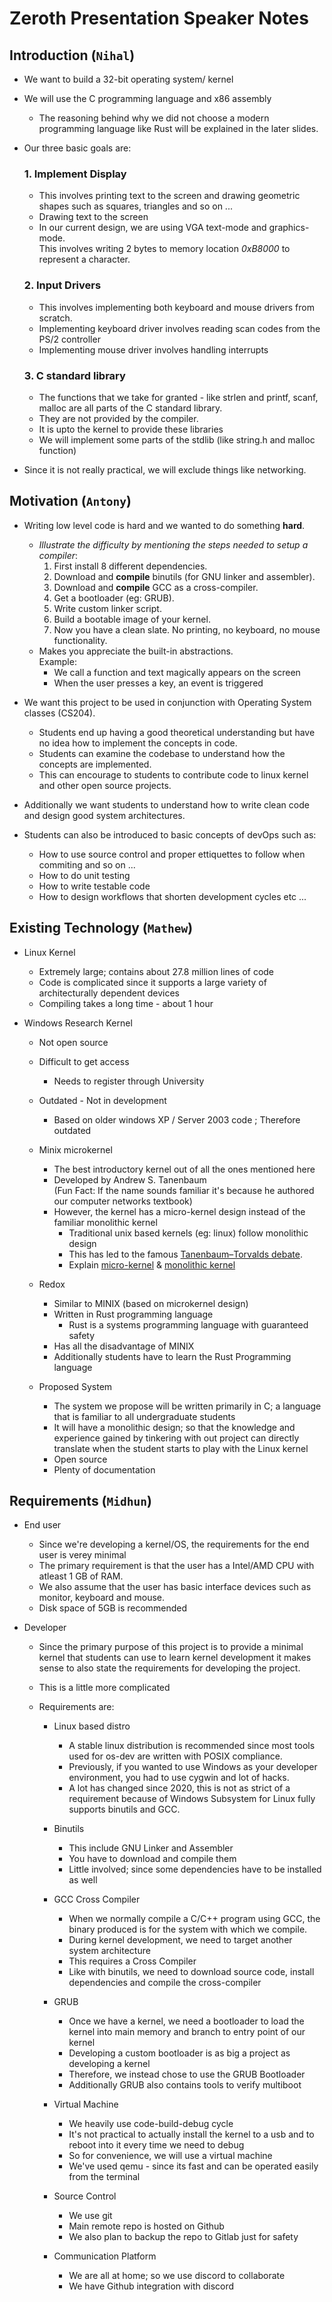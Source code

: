 # Zeroth Presentation Speaker Notes

## Introduction (`Nihal`)

- We want to build a 32-bit operating system/ kernel
- We will use the C programming language and x86 assembly
  - The reasoning behind why we did not choose a modern programming language like Rust will be explained in the later slides.
- Our three basic goals are:

  ### 1. Implement Display

  - This involves printing text to the screen and drawing geometric shapes such as squares, triangles and so on ...
  - Drawing text to the screen
  - In our current design, we are using VGA text-mode and graphics-mode.  
    This involves writing 2 bytes to memory location _0xB8000_ to represent a character.

  ### 2. Input Drivers

  - This involves implementing both keyboard and mouse drivers from scratch.
  - Implementing keyboard driver involves reading scan codes from the PS/2 controller
  - Implementing mouse driver involves handling interrupts

  ### 3. C standard library

  - The functions that we take for granted - like strlen and printf, scanf, malloc are
    all parts of the C standard library.
  - They are not provided by the compiler.
  - It is upto the kernel to provide these libraries
  - We will implement some parts of the stdlib (like string.h and malloc function)

- Since it is not really practical, we will exclude things like networking.

## Motivation (`Antony`)

- Writing low level code is hard and we wanted to do something **hard**.

  - _Illustrate the difficulty by mentioning the steps needed to setup a compiler_:
    1. First install 8 different dependencies.
    2. Download and **compile** binutils (for GNU linker and assembler).
    3. Download and **compile** GCC as a cross-compiler.
    4. Get a bootloader (eg: GRUB).
    5. Write custom linker script.
    6. Build a bootable image of your kernel.
    7. Now you have a clean slate. No printing, no keyboard, no mouse functionality.
  - Makes you appreciate the built-in abstractions.  
    Example:
    - We call a function and text magically appears on the screen
    - When the user presses a key, an event is triggered

- We want this project to be used in conjunction with Operating System classes (CS204).

  - Students end up having a good theoretical understanding but have no idea how to implement the concepts in code.
  - Students can examine the codebase to understand how the concepts are implemented.
  - This can encourage to students to contribute code to linux kernel and other open source projects.

- Additionally we want students to understand how to write clean code and design good system architectures.

- Students can also be introduced to basic concepts of devOps such as:
  - How to use source control and proper ettiquettes to follow when commiting and so on ...
  - How to do unit testing
  - How to write testable code
  - How to design workflows that shorten development cycles etc ...

## Existing Technology (`Mathew`)

- Linux Kernel

  - Extremely large; contains about 27.8 million lines of code
  - Code is complicated since it supports a large variety of architecturally dependent devices
  - Compiling takes a long time - about 1 hour

- Windows Research Kernel

  - Not open source
  - Difficult to get access
    - Needs to register through University
  - Outdated - Not in development

    - Based on older windows XP / Server 2003 code ; Therefore outdated

  - Minix microkernel

    - The best introductory kernel out of all the ones mentioned here
    - Developed by Andrew S. Tanenbaum  
      (Fun Fact: If the name sounds familiar it's because he authored our computer networks textbook)
    - However, the kernel has a micro-kernel design instead of the familiar monolithic kernel
      - Traditional unix based kernels (eg: linux) follow monolithic design
      - This has led to the famous [Tanenbaum–Torvalds debate](https://en.wikipedia.org/wiki/Tanenbaum%E2%80%93Torvalds_debate).
      - Explain [micro-kernel](https://en.wikipedia.org/wiki/Microkernel) & [monolithic kernel](https://en.wikipedia.org/wiki/Monolithic_kernel)

  - Redox

    - Similar to MINIX (based on microkernel design)
    - Written in Rust programming language
      - Rust is a systems programming language with guaranteed safety
    - Has all the disadvantage of MINIX
    - Additionally students have to learn the Rust Programming language

  - Proposed System
    - The system we propose will be written primarily in C; a language that is familiar to all undergraduate students
    - It will have a monolithic design; so that the knowledge and experience gained by tinkering with out project can directly translate when the student starts to play with the Linux kernel
    - Open source
    - Plenty of documentation

## Requirements (`Midhun`)

- End user

  - Since we're developing a kernel/OS, the requirements for the end user is verey minimal
  - The primary requirement is that the user has a Intel/AMD CPU with atleast 1 GB of RAM.
  - We also assume that the user has basic interface devices such as monitor, keyboard and mouse.
  - Disk space of 5GB is recommended

- Developer

  - Since the primary purpose of this project is to provide a minimal kernel that students can use to learn kernel development it makes sense to also state the requirements for developing the project.
  - This is a little more complicated

  - Requirements are:

    - Linux based distro

      - A stable linux distribution is recommended since most tools used for os-dev are written with POSIX compliance.
      - Previously, if you wanted to use Windows as your developer environment, you had to use cygwin and lot of hacks.
      - A lot has changed since 2020, this is not as strict of a requirement because of Windows Subsystem for Linux fully supports binutils and GCC.

    - Binutils

      - This include GNU Linker and Assembler
      - You have to download and compile them
      - Little involved; since some dependencies have to be installed as well

    - GCC Cross Compiler

      - When we normally compile a C/C++ program using GCC, the binary produced is for the system with which we compile.
      - During kernel development, we need to target another system architecture
      - This requires a Cross Compiler
      - Like with binutils, we need to download source code, install dependencies and compile the cross-compiler

    - GRUB

      - Once we have a kernel, we need a bootloader to load the kernel into main memory and branch to entry point of our kernel
      - Developing a custom bootloader is as big a project as developing a kernel
      - Therefore, we instead chose to use the GRUB Bootloader
      - Additionally GRUB also contains tools to verify multiboot

    - Virtual Machine

      - We heavily use code-build-debug cycle
      - It's not practical to actually install the kernel to a usb and to reboot into it every time we need to debug
      - So for convenience, we will use a virtual machine
      - We've used qemu - since its fast and can be operated easily from the terminal

    - Source Control

      - We use git
      - Main remote repo is hosted on Github
      - We also plan to backup the repo to Gitlab just for safety

    - Communication Platform
      - We are all at home; so we use discord to collaborate
      - We have Github integration with discord
